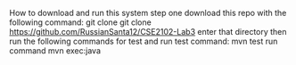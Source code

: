 How to download and run this system 
step one download this repo with the following command:
    git clone git clone https://github.com/RussianSanta12/CSE2102-Lab3
enter that directory then run the following commands for test and run
test command: mvn test
run command mvn exec:java